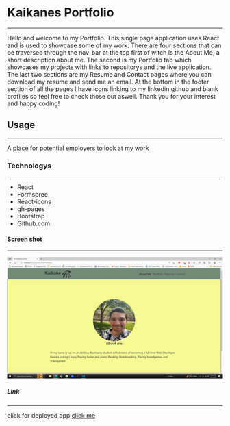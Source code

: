 # Kaikanes Portfolio
***
Hello and welcome to my Portfolio. This single page application uses React and is used to showcase some of my work. There are four sections that can be traversed through the nav-bar at the top first of witch is the About Me, a short description about me. The second is my Portfolio tab which showcases my projects with links to repositorys and the live application. The last two sections are my Resume and Contact pages where you can download my resume and send me an email. At the bottom in the footer section of all the pages I have icons linking to my linkedin github and blank profiles so feel free to check those out aswell. Thank you for your interest and happy coding!
## Usage
***
A place for potential employers to look at my work
### Technologys
***
* React
* Formspree
* React-icons
* gh-pages
* Bootstrap
* Github.com

#### Screen shot
***
![image](./src/images/Screenshot%20(145).png)
##### Link
***
click for deployed app
[click me](https://lacnoskillz.github.io/Kaikanes-Portfolio/)
